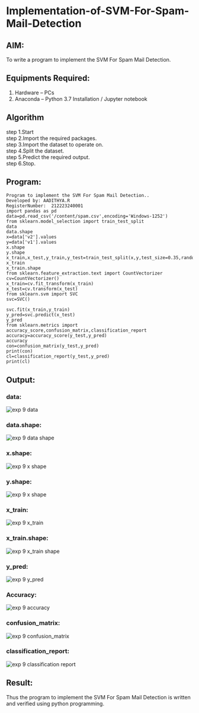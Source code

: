 # Implementation-of-SVM-For-Spam-Mail-Detection

## AIM:
To write a program to implement the SVM For Spam Mail Detection.

## Equipments Required:
1. Hardware – PCs
2. Anaconda – Python 3.7 Installation / Jupyter notebook

## Algorithm
step 1.Start
<br>step 2.Import the required packages.
<br>step 3.Import the dataset to operate on.
<br>step 4.Split the dataset.
<br>step 5.Predict the required output.
<br>step 6.Stop.
## Program:
```
Program to implement the SVM For Spam Mail Detection..
Developed by: AADITHYA.R
RegisterNumber:  212223240001
import pandas as pd
data=pd.read_csv('/content/spam.csv',encoding='Windows-1252')
from sklearn.model_selection import train_test_split
data
data.shape
x=data['v2'].values
y=data['v1'].values
x.shape
y.shape
x_train,x_test,y_train,y_test=train_test_split(x,y,test_size=0.35,random_state=0)
x_train
x_train.shape
from sklearn.feature_extraction.text import CountVectorizer
cv=CountVectorizer()
x_train=cv.fit_transform(x_train)
x_test=cv.transform(x_test)
from sklearn.svm import SVC
svc=SVC()
```
```
svc.fit(x_train,y_train)
y_pred=svc.predict(x_test)
y_pred
from sklearn.metrics import accuracy_score,confusion_matrix,classification_report 
accuracy=accuracy_score(y_test,y_pred)
accuracy
con=confusion_matrix(y_test,y_pred)
print(con)
cl=classification_report(y_test,y_pred)
print(cl)
```

## Output:
### data:
![exp 9 data](https://github.com/23003250/Implementation-of-SVM-For-Spam-Mail-Detection/assets/139331462/dff3e622-e7b8-4a15-9c18-e39caf1d06fa)

### data.shape:
![exp 9 data shape](https://github.com/23003250/Implementation-of-SVM-For-Spam-Mail-Detection/assets/139331462/46019e0a-abd4-45ac-9793-ad85d5fc4f81)

### x.shape:
![exp 9 x shape](https://github.com/23003250/Implementation-of-SVM-For-Spam-Mail-Detection/assets/139331462/7bb6f222-2a1b-40ff-a854-5b1f015e1be0)


### y.shape:
![exp 9 x shape](https://github.com/23003250/Implementation-of-SVM-For-Spam-Mail-Detection/assets/139331462/cdbf779c-5abe-426a-9a43-06fabd253930)

### x_train:
![exp 9 x_train](https://github.com/23003250/Implementation-of-SVM-For-Spam-Mail-Detection/assets/139331462/c5d76edd-4d65-4b34-94c8-bd14e53e21e3)

### x_train.shape:
![exp 9 x_train shape](https://github.com/23003250/Implementation-of-SVM-For-Spam-Mail-Detection/assets/139331462/0a132e17-a840-4ae2-955e-b866efcfd4ae)

### y_pred:
![exp 9 y_pred](https://github.com/23003250/Implementation-of-SVM-For-Spam-Mail-Detection/assets/139331462/f3edd0ee-06fb-4594-b99e-06a761fe9956)

### Accuracy:
![exp 9 accuracy](https://github.com/23003250/Implementation-of-SVM-For-Spam-Mail-Detection/assets/139331462/55accff0-f33c-4575-9b70-ab39e7ca51d4)

### confusion_matrix:
![exp 9 confusion_matrix](https://github.com/23003250/Implementation-of-SVM-For-Spam-Mail-Detection/assets/139331462/0196f78d-660e-4592-9b61-165c43dd281d)

### classification_report:
![exp 9 classification report](https://github.com/23003250/Implementation-of-SVM-For-Spam-Mail-Detection/assets/139331462/02df2736-a171-4c0d-8a81-4fd5ce0f2c73)

## Result:
Thus the program to implement the SVM For Spam Mail Detection is written and verified using python programming.
